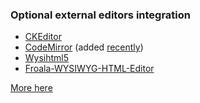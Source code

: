 ### Optional external editors integration

- [CKEditor](ckeditor.md)
- [CodeMirror](codemirror.md) (added [recently](https://github.com/railsadminteam/rails_admin/commit/61a7e0e7ec21e4183777aa8944cc4f6cc89b9bdc))
- [Wysihtml5](wysihtml5.md)
- [Froala-WYSIWYG-HTML-Editor](froala-wysiwyg-html-editor.md)

[More here](../lib/rails_admin/config/fields/types/text.rb)
